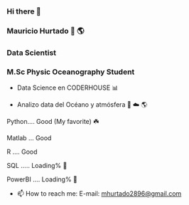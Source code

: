 ### Hi there 👋

### Mauricio Hurtado :ocean: :earth_americas:

### Data Scientist
### M.Sc Physic Oceanography Student


- Data Science en CODERHOUSE  :bar_chart:

- Analizo data del Océano y atmósfera :ocean: :cloud: :earth_americas:


Python.... Good (My favorite) :shamrock:

Matlab ... Good

R .... Good

SQL ..... Loading% :seedling:

PowerBI .... Loading% :seedling:
 

- 📫 How to reach me:
E-mail: mhurtado2896@gmail.com 
